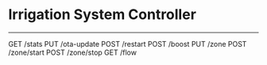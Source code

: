 # Irrigation System Controller
---

GET  /stats
PUT  /ota-update
POST /restart
POST /boost
PUT  /zone
POST /zone/start
POST /zone/stop
GET  /flow
